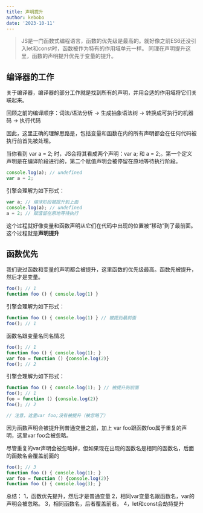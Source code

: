 ```yaml
---
title: 声明提升
author: kebobo
date: '2023-10-11'
---
```


> JS是一门函数式编程语言，函数的优先级是最高的。就好像之前ES6还没引入let和const时，函数被作为特有的作用域单元一样。
> 同理在声明提升这里，函数的声明提升优先于变量的提升。

## 编译器的工作

关于编译器，编译器的部分工作就是找到所有的声明，并用合适的作用域将它们关联起来。

回顾之前的编译顺序：词法/语法分析 -> 生成抽象语法树 -> 转换成可执行的机器码 -> 执行代码

因此，这里正确的理解思路是，包括变量和函数在内的所有声明都会在任何代码被执行前首先被处理。

当你看到 var a = 2; 时，JS会将其看成两个声明：var a; 和 a = 2;。第一个定义声明是在编译阶段进行的，第二个赋值声明会被停留在原地等待执行阶段。

```javascript
console.log(a); // undefined
var a = 2;
```

引擎会理解为如下形式：

```javascript
var a; // 编译阶段被提升到上面
console.log(a); // undefined
a = 2; // 赋值留在原地等待执行
```

这个过程就好像变量和函数声明从它们在代码中出现的位置被“移动”到了最前面。这个过程就是**声明提升**

## 函数优先

我们说过函数和变量的声明都会被提升，这里函数的优先级最高。函数先被提升，然后才是变量。

```javascript
foo(); // 1
function foo () { console.log(1) }
```

引擎会理解为如下形式：

```javascript
function foo () { console.log(1) } // 被提到最前面
foo(); // 1
```

函数名跟变量名同名情况

```javascript
foo(); // 1
function foo () { console.log(1); }
var foo = function () {console.log(2)}
foo(); // 2
```

引擎会理解为如下形式：

```javascript
function foo () { console.log(1); } // 被提升到前面
foo(); // 1
foo = function () {console.log(2)}
foo(); // 2

// 注意，这里var foo;没有被提升（被忽略了）
```

因为函数声明会被提升到普通变量之前，加上 var foo跟函数foo属于重复的声明，这里var foo会被忽略。

尽管重复的var声明会被忽略掉，但如果现在出现的函数名是相同的函数名，后面的函数名会覆盖前面的

```javascript
foo(); // 3
function foo () { console.log(1); }
var foo = function () {console.log(2)}
function foo () { console.log(3); }
```

总结：
1，函数优先提升，然后才是普通变量
2，相同var变量名跟函数名，var的声明会被忽略。
3，相同函数名，后者覆盖前者。
4，let和const会劫持提升
